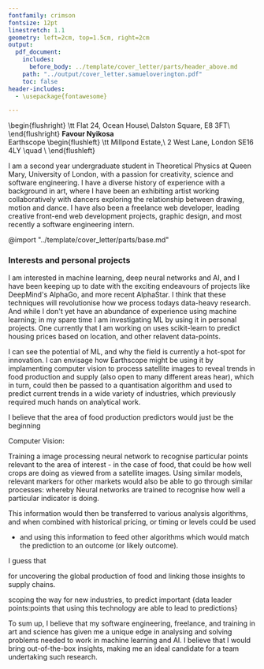 ```yaml
---
fontfamily: crimson
fontsize: 12pt
linestretch: 1.1
geometry: left=2cm, top=1.5cm, right=2cm
output:
  pdf_document:
    includes:
      before_body: ../template/cover_letter/parts/header_above.md
    path: "../output/cover_letter.samueloverington.pdf"
    toc: false
header-includes:
  - \usepackage{fontawesome}

---
```

\begin{flushright}
\tt
Flat 24, Ocean House\\
Dalston Square, E8 3FT\\
\end{flushright}
**Favour Nyikosa**\
Earthscope
\begin{flushleft}
\tt
Millpond Estate,\\
2 West Lane, London SE16 4LY
\quad \\
\end{flushleft}

<!-- # SELF INTRODUCTION -->
<!-- The “Intro” Paragraph – Grab the reader’s attention. Introduce yourself, & state why you’re a good fit.  -->
I am a second year undergraduate student in Theoretical Physics at Queen Mary, University of London, with a passion for creativity, science and software engineering.  I have a diverse history of experience with a background in art, where I have been an exhibiting artist working collaboratively with dancers exploring the relationship between drawing, motion and dance.  I have also been a freelance web developer, leading creative front-end web development projects, graphic design, and most recently a software engineering intern.

@import "../template/cover_letter/parts/base.md"

### Interests and personal projects

<!-- AIM: Briefly describe project.  -->
<!-- AIM: Describe my interest, showing my understanding -->
I am interested in machine learning, deep neural networks and AI, and I have been keeping up to date with the exciting endeavours of projects like DeepMind's AlphaGo, and more recent AlphaStar. I think that these techniques will revolutionise how we process todays data-heavy research.  And while I don't yet have an abundance of experience using machine learning; in my spare time I am investigating ML by using it in personal projects. One currently that I am working on uses scikit-learn to predict housing prices based on location, and other relavent data-points.

<!-- AIM: what do I think they do, and how my interest/project might fit in... what I can bring -->

I can see the potential of ML, and why the field is currently a hot-spot for innovation. I can envisage how Earthscope might be using it by implamenting computer vision to process satellite images to reveal trends in food production and supply (also open to many different areas hear), which in turn, could then be passed to a quantisation algorithm and used to predict current trends in a wide variety of industries, which previously required much hands on analytical work.

<!-- mention analytical work of predicting things from First python project) -->

I believe that the area of food production predictors would just be the beginning


Computer Vision:

Training a image processing neural network to recognise particular points relevant to the area of interest - in the case of food, that could be how well crops are doing as viewed from a satellite images. Using similar models, relevant markers for other markets would also be able to go through similar processes: whereby Neural networks are trained to recognise how well a particular indicator is doing.

This information would then be transferred to various analysis algorithms, and when combined with historical pricing, or timing or levels could be used

 - and using this information to feed other algorithms which would match the prediction to an outcome (or likely outcome).


I guess that


 for uncovering the global production of food and linking those insights to supply chains.

scoping the way for new industries, to predict important {data leader points:points that using this technology are able to lead to predictions}


<!--  
Interest in AI
Interest in image recognition
describe what I think that the company is doing

Predicting things through satelite imagary:

Interested

-->

<!-- I am also interested in game engines as a framework for pushing machine learning, deep neural networks and AI - for example DeepMind’s AlphaGo, and more recent AlphaStar. I think that deep learning engines will revolutionise how we process todays data-heavy research. -->

To sum up, I believe that my software engineering, freelance, and training in art and science has given me a unique edge in analysing and solving problems needed to work in machine learning and AI. I believe that I would bring out-of-the-box insights, making me an ideal candidate for a team undertaking such research.

